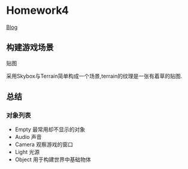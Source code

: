 # Homework4
[Blog](http://sysu.cf/?p=22)
## 构建游戏场景
贴图

采用Skybox与Terrain简单构成一个场景,terrain的纹理是一张有着草的贴图.

## 总结
### 对象列表
- Empty
    最常用却不显示的对象
- Audio
    声音
- Camera
    观察游戏的窗口
- Light
    光源
- Object
    用于构建世界中基础物体
